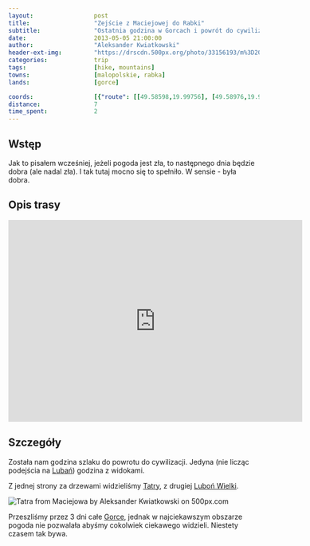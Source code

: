 ```yaml
---
layout:                 post
title:                  "Zejście z Maciejowej do Rabki"
subtitle:               "Ostatnia godzina w Gorcach i powrót do cywilizacji"
date:                   2013-05-05 21:00:00
author:                 "Aleksander Kwiatkowski"
header-ext-img:         "https://drscdn.500px.org/photo/33156193/m%3D2048/12ef096892b0b28f5f8ccdab4e94c646"
categories:             trip
tags:                   [hike, mountains]
towns:                  [malopolskie, rabka]
lands:                  [gorce]

coords:                 [{"route": [[49.58598,19.99756], [49.58976,19.98898], [49.59799,19.98649], [49.60300,19.96598], [49.60951,19.95267]], "type": "hike"}]
distance:               7
time_spent:             2
---
```


[wiki-luban]:           https://pl.wikipedia.org/wiki/Luba%C5%84_(Gorce)
[wiki-lubon-wielki]:    https://pl.wikipedia.org/wiki/Lubo%C5%84_Wielki
[wiki-tatry]:           https://pl.wikipedia.org/wiki/Tatry
[wiki-gorce]:           https://pl.wikipedia.org/wiki/Gorce

Wstęp
-----

Jak to pisałem wcześniej, jeżeli pogoda jest zła, to następnego dnia będzie dobra (ale nadal zła). I tak tutaj mocno się
to spełniło. W sensie - była dobra.

Opis trasy
----------

<iframe height='405' width='590' frameborder='0' allowtransparency='true' scrolling='no' src='https://www.strava.com/activities/333342219/embed/18b7187cb7cafb040a7adce4b4e1653b16c21aff'></iframe>

Szczegóły
---------

Została nam godzina szlaku do powrotu do cywilizacji. Jedyna (nie licząc podejścia na [Lubań][wiki-luban])
godzina z widokami.

Z jednej strony za drzewami widzieliśmy [Tatry][wiki-tatry], z drugiej [Luboń Wielki][wiki-lubon-wielki].

<div class='pixels-photo'>
  <p>
    <img src='https://drscdn.500px.org/photo/55262546/m%3D900/18fd7c86dd6e0aa9a0cae6d565ba64dc' alt='Tatra from Maciejowa by Aleksander Kwiatkowski on 500px.com'>
  </p>
  <a href='https://500px.com/photo/55262546/tatra-from-maciejowa-by-aleksander-kwiatkowski' alt='Tatra from Maciejowa by Aleksander Kwiatkowski on 500px.com'></a>
</div>
<script type='text/javascript' src='https://500px.com/embed.js'></script>

Przeszliśmy przez 3 dni całe [Gorce][wiki-gorce], jednak w najciekawszym obszarze pogoda nie pozwalała
abyśmy cokolwiek ciekawego widzieli. Niestety czasem tak bywa.
